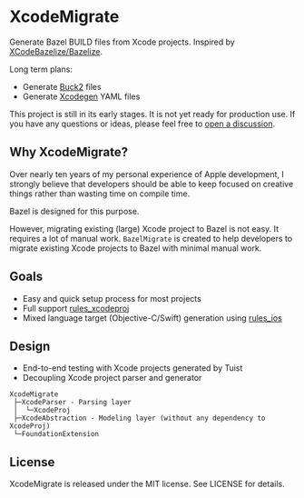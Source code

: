# XcodeMigrate

Generate Bazel BUILD files from Xcode projects. Inspired by [XCodeBazelize/Bazelize](https://github.com/XCodeBazelize/Bazelize).

Long term plans:

- Generate [Buck2](https://github.com/facebookincubator/buck2) files
- Generate [Xcodegen](https://github.com/yonaskolb/XcodeGen) YAML files

This project is still in its early stages. It is not yet ready for production use.
If you have any questions or ideas, please feel free to [open a discussion](https://github.com/XcodeMigrate/XcodeMigrate/discussions/new).

## Why XcodeMigrate?

Over nearly ten years of my personal experience of Apple development, I strongly believe that developers should be able to keep focused on creative things rather than wasting time on compile time.

Bazel is designed for this purpose.

However, migrating existing (large) Xcode project to Bazel is not easy. It requires a lot of manual work.
`BazelMigrate` is created to help developers to migrate existing Xcode projects to Bazel with minimal manual work.

## Goals

- Easy and quick setup process for most projects
- Full support [rules_xcodeproj](https://github.com/buildbuddy-io/rules_xcodeproj)
- Mixed language target (Objective-C/Swift) generation using [rules_ios](https://github.com/bazel-ios/rules_ios)

## Design

- End-to-end testing with Xcode projects generated by Tuist
- Decoupling Xcode project parser and generator

```
XcodeMigrate
 ├─XcodeParser - Parsing layer
 │  └─XcodeProj
 ├─XcodeAbstraction - Modeling layer (without any dependency to XcodeProj)
 └─FoundationExtension
 ```

## License

XcodeMigrate is released under the MIT license. See LICENSE for details.
